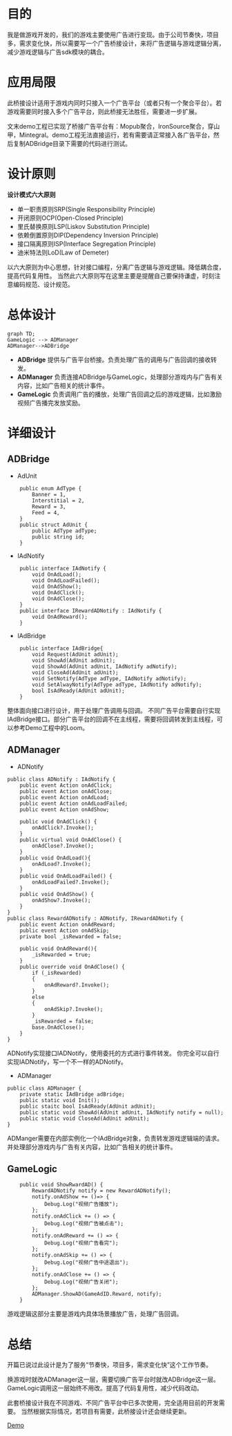 ﻿# 目的
我是做游戏开发的，我们的游戏主要使用广告进行变现。由于公司节奏快，项目多，需求变化快，所以需要写一个广告桥接设计，来将广告逻辑与游戏逻辑分离，减少游戏逻辑与广告sdk模块的耦合。
# 应用局限
此桥接设计适用于游戏内同时只接入一个广告平台（或者只有一个聚合平台）。若游戏需要同时接入多个广告平台，则此桥接无法胜任，需要进一步扩展。

文末demo工程已实现了桥接广告平台有：Mopub聚合，IronSource聚合，穿山甲，Mintegral。demo工程无法直接运行，若有需要请正常接入各广告平台，然后复制ADBridge目录下需要的代码进行测试。

# 设计原则
**设计模式六大原则**
+ 单一职责原则SRP(Single Responsibility Principle)
+ 开闭原则OCP(Open-Closed Principle)
+ 里氏替换原则LSP(Liskov Substitution Principle)
+ 依赖倒置原则DIP(Dependency Inversion Principle)
+ 接口隔离原则ISP(Interface Segregation Principle)
+ 迪米特法则LoD(Law of Demeter)

以六大原则为中心思想，针对接口编程，分离广告逻辑与游戏逻辑。降低耦合度，提高代码复用性。
当然此六大原则写在这里主要是提醒自己要保持谦虚，时刻注意编码规范、设计规范。
# 总体设计
```mermaid
graph TD;
GameLogic --> ADManager
ADManager-->ADBridge

```
- **ADBridge** 提供与广告平台桥接。负责处理广告的调用与广告回调的接收转发。
- **ADManager** 负责连接ADBridge与GameLogic，处理部分游戏内与广告有关内容，比如广告相关的统计事件。
- **GameLogic** 负责调用广告的播放，处理广告回调之后的游戏逻辑，比如激励视频广告播完发放奖励。
# 详细设计
## ADBridge
- AdUnit
```
    public enum AdType {
        Banner = 1,
        Interstitial = 2,
        Reward = 3,
        Feed = 4,
    }
    public struct AdUnit {
        public AdType adType;
        public string id;
    }
```
- IAdNotify
```
    public interface IAdNotify {
        void OnAdLoad();
        void OnAdLoadFailed();
        void OnAdShow();
        void OnAdClick();
        void OnAdClose();
    }
    public interface IRewardADNotify : IAdNotify {
        void OnAdReward();
    }
```
- IAdBridge
```
    public interface IAdBridge{
        void Request(AdUnit adUnit);
        void ShowAd(AdUnit adUnit);
        void ShowAd(AdUnit adUnit, IAdNotify adNotify);
        void CloseAd(AdUnit adUnit);
        void SetNotify(AdType adType, IAdNotify adNotify);
        void SetAlwayNotify(AdType adType, IAdNotify adNotify);
        bool IsAdReady(AdUnit adUnit);
    }
```
整体面向接口进行设计，用于处理广告调用与回调。
不同广告平台需要自行实现IAdBridge接口。部分广告平台的回调不在主线程，需要将回调转发到主线程，可以参考Demo工程中的Loom。
## ADManager
- ADNotify
```
public class ADNotify : IAdNotify {
    public event Action onAdClick;
    public event Action onAdClose;
    public event Action onAdLoad;
    public event Action onAdLoadFailed;
    public event Action onAdShow;

    public void OnAdClick() {
        onAdClick?.Invoke();
    }
    public virtual void OnAdClose() {
        onAdClose?.Invoke();
    }
    public void OnAdLoad(){
        onAdLoad?.Invoke();
    }
    public void OnAdLoadFailed() {
        onAdLoadFailed?.Invoke();
    }
    public void OnAdShow() {
        onAdShow?.Invoke();
    }
}
public class RewardADNotify : ADNotify, IRewardADNotify {
    public event Action onAdReward;
    public event Action onAdSkip;
    private bool _isRewarded = false;

    public void OnAdReward(){
        _isRewarded = true;
    }
    public override void OnAdClose() {
        if (_isRewarded)
        {
            onAdReward?.Invoke();
        }
        else
        {
            onAdSkip?.Invoke();
        }
        _isRewarded = false;
        base.OnAdClose();
    }
}
```
ADNotify实现接口IADNotify，使用委托的方式进行事件转发。
你完全可以自行实现IADNotify，写一个不一样的ADNotify。
- ADManager
```
public class ADManager {
    private static IAdBridge adBridge;
    public static void Init();
    public staitc bool IsAdReady(AdUnit adUnit);
    public static void ShowAd(AdUnit adUnit, IAdNotify notify = null);
    public static void CloseAd(AdUnit adUnit);
}
```
ADManger需要在内部实例化一个IAdBridge对象，负责转发游戏逻辑端的请求。并处理部分游戏内与广告有关内容，比如广告相关的统计事件。
## GameLogic
```
    public void ShowRwardAD() {
        RewardADNotify notify = new RewardADNotify();
        notify.onAdShow += ()=> {
            Debug.Log("视频广告播放");
        };
        notify.onAdClick += () => {
            Debug.Log("视频广告被点击");
        };
        notify.onAdReward += () => {
            Debug.Log("视频广告看完");
        };
        notify.onAdSkip += () => {
            Debug.Log("视频广告中途退出");
        };
        notify.onAdClose += () => {
            Debug.Log("视频广告关闭");
        };
        ADManager.ShowAD(GameAdID.Reward, notify);
    }
```
游戏逻辑这部分主要是游戏内具体场景播放广告，处理广告回调。
# 总结
开篇已说过此设计是为了服务“节奏快，项目多，需求变化快”这个工作节奏。

换游戏时就改ADManager这一层，需要切换广告平台时就改ADBridge这一层。GameLogic调用这一层始终不用改。提高了代码复用性，减少代码改动。

此套桥接设计我在不同游戏、不同广告平台中已多次使用，完全适用目前的开发需要。
当然根据实际情况，若项目有需要，此桥接设计还会继续更新。

[Demo](https://github.com/LingXin94/UnityAdBridge)
